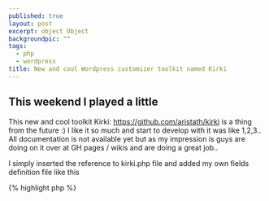 ```yaml
---
published: true
layout: post
excerpt: object Object
backgroundpic: ""
tags: 
  - php
  - wordpress
title: New and cool Wordpress customizer toolkit named Kirki
---
```




## This weekend I played a little

This new and cool toolkit Kirki: https://github.com/aristath/kirki is a thing from the future :) I like it so much and start to develop with it was like 1,2,3..
All documentation is not available yet but as my impression is guys are doing on it over at GH pages / wikis and are doing a great job..

I simply inserted the reference to kirki.php file and added my own fields definition file like this

{% highlight php %}
<?php
// include kirki toolkit
include_once( dirname( __FILE__ ) . '/kirki/kirki.php' );
// add themes customizer options
include_once( dirname( __FILE__ ) . '/kirki-customizer-options.php' );
{% endhighlight %}


inside `functions.php` file and my customizer looked like this in a moment!

![2016_logo-2015-12-13_11.41.05.gif]({{site.baseurl}}media/2016_logo-2015-12-13_11.41.05.gif)


the repo is here if that interest someone..

cheers, k
